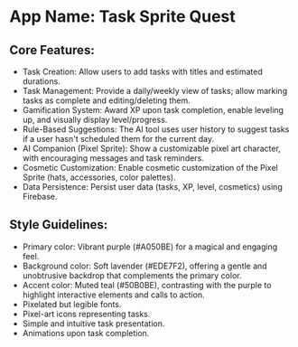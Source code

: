 # **App Name**: Task Sprite Quest

## Core Features:

- Task Creation: Allow users to add tasks with titles and estimated durations.
- Task Management: Provide a daily/weekly view of tasks; allow marking tasks as complete and editing/deleting them.
- Gamification System: Award XP upon task completion, enable leveling up, and visually display level/progress.
- Rule-Based Suggestions: The AI tool uses user history to suggest tasks if a user hasn't scheduled them for the current day.
- AI Companion (Pixel Sprite): Show a customizable pixel art character, with encouraging messages and task reminders.
- Cosmetic Customization: Enable cosmetic customization of the Pixel Sprite (hats, accessories, color palettes).
- Data Persistence: Persist user data (tasks, XP, level, cosmetics) using Firebase.

## Style Guidelines:

- Primary color: Vibrant purple (#A050BE) for a magical and engaging feel.
- Background color: Soft lavender (#EDE7F2), offering a gentle and unobtrusive backdrop that complements the primary color.
- Accent color: Muted teal (#50B0BE), contrasting with the purple to highlight interactive elements and calls to action.
- Pixelated but legible fonts.
- Pixel-art icons representing tasks.
- Simple and intuitive task presentation.
- Animations upon task completion.